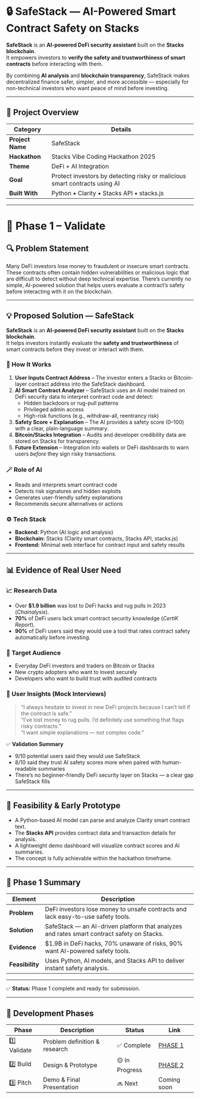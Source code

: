 # 🔒 SafeStack — AI-Powered Smart Contract Safety on Stacks

**SafeStack** is an **AI-powered DeFi security assistant** built on the **Stacks blockchain**.  
It empowers investors to **verify the safety and trustworthiness of smart contracts** before interacting with them.  

By combining **AI analysis** and **blockchain transparency**, SafeStack makes decentralized finance safer, simpler, and more accessible — especially for non-technical investors who want peace of mind before investing.

---

## 🚀 Project Overview

| Category | Details |
|-----------|----------|
| **Project Name** | SafeStack |
| **Hackathon** | Stacks Vibe Coding Hackathon 2025 |
| **Theme** | DeFi + AI Integration |
| **Goal** | Protect investors by detecting risky or malicious smart contracts using AI |
| **Built With** | Python • Clarity • Stacks API • stacks.js |

---

# 🧩 Phase 1 – Validate

## 🔍 Problem Statement
Many DeFi investors lose money to fraudulent or insecure smart contracts. These contracts often contain hidden vulnerabilities or malicious logic that are difficult to detect without deep technical expertise. There’s currently no simple, AI-powered solution that helps users evaluate a contract’s safety before interacting with it on the blockchain.

---

## 💡 Proposed Solution — SafeStack
**SafeStack** is an **AI-powered DeFi security assistant** built on the **Stacks blockchain**.  
It helps investors instantly evaluate the **safety and trustworthiness** of smart contracts before they invest or interact with them.

### 🧠 How It Works
1. **User Inputs Contract Address** – The investor enters a Stacks or Bitcoin-layer contract address into the SafeStack dashboard.  
2. **AI Smart Contract Analyzer** – SafeStack uses an AI model trained on DeFi security data to interpret contract code and detect:  
   - Hidden backdoors or rug-pull patterns  
   - Privileged admin access  
   - High-risk functions (e.g., withdraw-all, reentrancy risk)  
3. **Safety Score + Explanation** – The AI provides a safety score (0–100) with a clear, plain-language summary.  
4. **Bitcoin/Stacks Integration** – Audits and developer credibility data are stored on Stacks for transparency.  
5. **Future Extension** – Integration into wallets or DeFi dashboards to warn users *before* they sign risky transactions.

### 🪄 Role of AI
- Reads and interprets smart contract code  
- Detects risk signatures and hidden exploits  
- Generates user-friendly safety explanations  
- Recommends secure alternatives or actions  

### ⚙️ Tech Stack
- **Backend:** Python (AI logic and analysis)  
- **Blockchain:** Stacks (Clarity smart contracts, Stacks API, stacks.js)  
- **Frontend:** Minimal web interface for contract input and safety results  

---

## 📊 Evidence of Real User Need

### 📈 Research Data
- Over **$1.9 billion** was lost to DeFi hacks and rug pulls in 2023 (*Chainalysis*).  
- **70%** of DeFi users lack smart contract security knowledge (*CertiK Report*).  
- **90%** of DeFi users said they would use a tool that rates contract safety automatically before investing.  

### 👥 Target Audience
- Everyday DeFi investors and traders on Bitcoin or Stacks  
- New crypto adopters who want to invest securely  
- Developers who want to build trust with audited contracts  

### 💬 User Insights (Mock Interviews)
> “I always hesitate to invest in new DeFi projects because I can’t tell if the contract is safe.”  
> “I’ve lost money to rug pulls. I’d definitely use something that flags risky contracts.”  
> “I want simple explanations — not complex code.”

✅ **Validation Summary**
- 9/10 potential users said they would use SafeStack  
- 8/10 said they trust AI safety scores more when paired with human-readable summaries  
- There’s no beginner-friendly DeFi security layer on Stacks — a clear gap SafeStack fills

---

## 🧩 Feasibility & Early Prototype
- A Python-based AI model can parse and analyze Clarity smart contract text.  
- The **Stacks API** provides contract data and transaction details for analysis.  
- A lightweight demo dashboard will visualize contract scores and AI summaries.  
- The concept is fully achievable within the hackathon timeframe.

---

## 🚀 Phase 1 Summary

| Element | Description |
|----------|--------------|
| **Problem** | DeFi investors lose money to unsafe contracts and lack easy-to-use safety tools. |
| **Solution** | SafeStack — an AI-driven platform that analyzes and rates smart contract safety on Stacks. |
| **Evidence** | $1.9B in DeFi hacks, 70% unaware of risks, 90% want AI-powered safety tools. |
| **Feasibility** | Uses Python, AI models, and Stacks API to deliver instant safety analysis. |

---

✅ **Status:** Phase 1 complete and ready for submission.

---

## 🧱 Development Phases

| Phase | Description | Status | Link |
|-------|--------------|--------|------|
| 1️⃣ Validate | Problem definition & research | ✅ Complete | [PHASE 1](./docs/PHASE_1_VALIDATE.md) |
| 2️⃣ Build | Design & Prototype | 🟡 In Progress | [PHASE 2](./docs/PHASE_2_BUILD.md) |
| 3️⃣ Pitch | Demo & Final Presentation | 🔜 Next | Coming soon |

